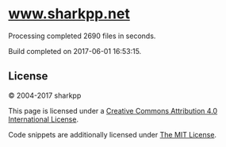 # www.sharkpp.net

Processing completed 2690 files in  seconds.

Build completed on 2017-06-01 16:53:15.

## License

&copy; 2004-2017 sharkpp

This page is licensed under a [Creative Commons Attribution 4.0 International License](http://creativecommons.org/licenses/by/4.0/).

Code snippets are additionally licensed under [The MIT License](http://opensource.org/licenses/MIT).
